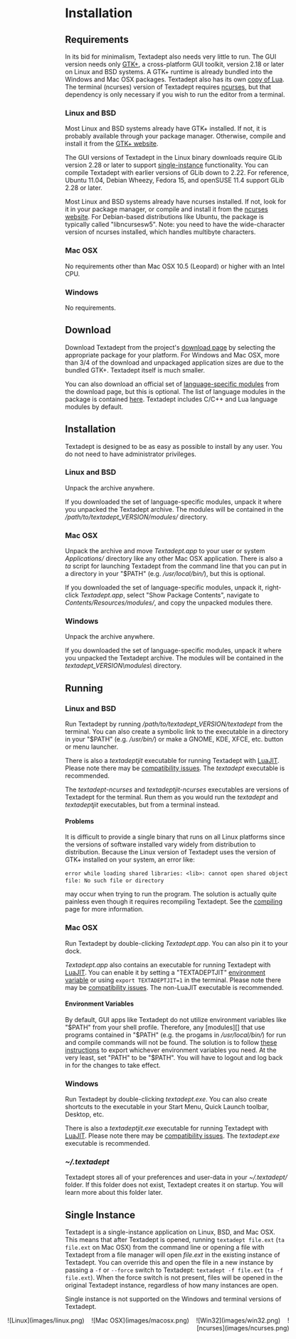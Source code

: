 # Installation

## Requirements

In its bid for minimalism, Textadept also needs very little to run. The GUI
version needs only [GTK+][], a cross-platform GUI toolkit, version 2.18 or later
on Linux and BSD systems. A GTK+ runtime is already bundled into the Windows
and Mac OSX packages. Textadept also has its own [copy of Lua][]. The terminal
(ncurses) version of Textadept requires [ncurses][], but that dependency is only
necessary if you wish to run the editor from a terminal.

[GTK+]: http://gtk.org
[copy of Lua]: 11_Scripting.html#Lua.Configuration
[ncurses]: http://invisible-island.net/ncurses/ncurses.html

### Linux and BSD

Most Linux and BSD systems already have GTK+ installed. If not, it is probably
available through your package manager. Otherwise, compile and install it from
the [GTK+ website][].

The GUI versions of Textadept in the Linux binary downloads require GLib version
2.28 or later to support [single-instance](#Single.Instance) functionality. You
can compile Textadept with earlier versions of GLib down to 2.22. For reference,
Ubuntu 11.04, Debian Wheezy, Fedora 15, and openSUSE 11.4 support GLib 2.28 or
later.

Most Linux and BSD systems already have ncurses installed. If not, look for it in
your package manager, or compile and install it from the [ncurses website][].
For Debian-based distributions like Ubuntu, the package is typically called
"libncursesw5". Note: you need to have the wide-character version of ncurses
installed, which handles multibyte characters.

[GTK+ website]: http://www.gtk.org/download-linux.html
[ncurses website]: http://invisible-island.net/ncurses/#download_ncurses

### Mac OSX

No requirements other than Mac OSX 10.5 (Leopard) or higher with an Intel CPU.

### Windows

No requirements.

## Download

Download Textadept from the project's [download page][] by selecting the
appropriate package for your platform. For Windows and Mac OSX, more than 3/4 of
the download and unpackaged application sizes are due to the bundled GTK+.
Textadept itself is much smaller.

You can also download an official set of [language-specific modules][] from the
download page, but this is optional. The list of language modules in the package
is contained [here][]. Textadept includes C/C++ and Lua language modules by
default.

[download page]: http://foicica.com/textadept/download
[language-specific modules]: 07_Modules.html#Language-Specific
[here]: http://foicica.com/hg

## Installation

Textadept is designed to be as easy as possible to install by any user. You do
not need to have administrator privileges.

### Linux and BSD

Unpack the archive anywhere.

If you downloaded the set of language-specific modules, unpack it where you
unpacked the Textadept archive. The modules will be contained in the
*/path/to/textadept_VERSION/modules/* directory.

### Mac OSX

Unpack the archive and move *Textadept.app* to your user or system
*Applications/* directory like any other Mac OSX application. There is also a
*ta* script for launching Textadept from the command line that you can put in
a directory in your "$PATH" (e.g. */usr/local/bin/*), but this is optional.

If you downloaded the set of language-specific modules, unpack it, right-click
*Textadept.app*, select "Show Package Contents", navigate to
*Contents/Resources/modules/*, and copy the unpacked modules there.

### Windows

Unpack the archive anywhere.

If you downloaded the set of language-specific modules, unpack it where you
unpacked the Textadept archive. The modules will be contained in the
*textadept_VERSION\modules\\* directory.

## Running

### Linux and BSD

Run Textadept by running */path/to/textadept_VERSION/textadept* from the
terminal. You can also create a symbolic link to the executable in a directory
in your "$PATH" (e.g. */usr/bin/*) or make a GNOME, KDE, XFCE, etc. button or
menu launcher.

There is also a *textadeptjit* executable for running Textadept with [LuaJIT][].
Please note there may be [compatibility issues][]. The *textadept* executable is
recommended.

The *textadept-ncurses* and *textadeptjit-ncurses* executables are versions of
Textadept for the terminal. Run them as you would run the *textadept* and
*textadeptjit* executables, but from a terminal instead.

[LuaJIT]: http://luajit.org
[compatibility issues]: 11_Scripting.html#LuaJIT

#### Problems

It is difficult to provide a single binary that runs on all Linux platforms
since the versions of software installed vary widely from distribution to
distribution. Because the Linux version of Textadept uses the version of GTK+
installed on your system, an error like:

    error while loading shared libraries: <lib>: cannot open shared object
    file: No such file or directory

may occur when trying to run the program. The solution is actually quite
painless even though it requires recompiling Textadept. See the [compiling][]
page for more information.

[compiling]: 12_Compiling.html

### Mac OSX

Run Textadept by double-clicking *Textadept.app*. You can also pin it to your
dock.

*Textadept.app* also contains an executable for running Textadept with
[LuaJIT][]. You can enable it by setting a "TEXTADEPTJIT"
[environment variable](#Environment.Variables) or using `export TEXTADEPTJIT=1`
in the terminal. Please note there may be [compatibility issues][]. The
non-LuaJIT executable is recommended.

[LuaJIT]: http://luajit.org
[compatibility issues]: 11_Scripting.html#LuaJIT

#### Environment Variables

By default, GUI apps like Textadept do not utilize environment variables like
"$PATH" from your shell profile. Therefore, any [modules][] that use programs
contained in "$PATH" (e.g. the progams in */usr/local/bin/*) for run and compile
commands will not be found. The solution is to follow [these instructions][] to
export whichever environment variables you need. At the very least, set "PATH"
to be "$PATH". You will have to logout and log back in for the changes to take
effect.

[modules]: 07_Modules.html
[these instructions]: http://developer.apple.com/library/mac/#qa/qa1067/_index.html

### Windows

Run Textadept by double-clicking *textadept.exe*. You can also create shortcuts
to the executable in your Start Menu, Quick Launch toolbar, Desktop, etc.

There is also a *textadeptjit.exe* executable for running Textadept with
[LuaJIT][]. Please note there may be [compatibility issues][]. The
*textadept.exe* executable is recommended.

[LuaJIT]: http://luajit.org
[compatibility issues]: 11_Scripting.html#LuaJIT

### *~/.textadept*

Textadept stores all of your preferences and user-data in your *~/.textadept/*
folder. If this folder does not exist, Textadept creates it on startup. You will
learn more about this folder later.

## Single Instance

Textadept is a single-instance application on Linux, BSD, and Mac OSX. This
means that after Textadept is opened, running `textadept file.ext`
(`ta file.ext` on Mac OSX) from the command line or opening a file with
Textadept from a file manager will open *file.ext* in the existing instance of
Textadept. You can override this and open the file in a new instance by passing
a `-f` or `--force` switch to Textadept: `textadept -f file.ext`
(`ta -f file.ext`). When the force switch is not present, files will be opened
in the original Textadept instance, regardless of how many instances are open.

Single instance is not supported on the Windows and terminal versions of
Textadept.

<span style="display: block; text-align: right; margin-left: -10em;">
![Linux](images/linux.png)
&nbsp;&nbsp;
![Mac OSX](images/macosx.png)
&nbsp;&nbsp;
![Win32](images/win32.png)
&nbsp;&nbsp;
![ncurses](images/ncurses.png)
</span>
